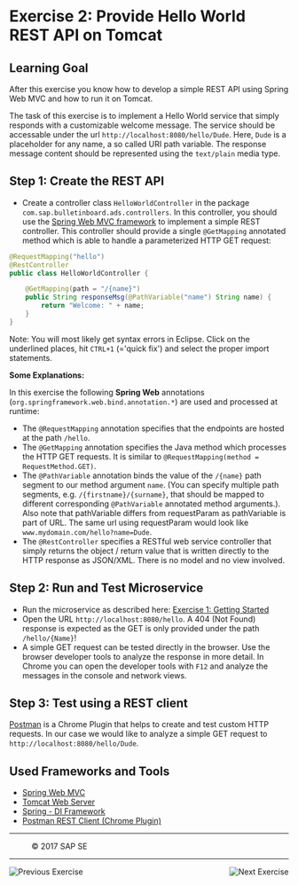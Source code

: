 Exercise 2:  Provide Hello World REST API on Tomcat
===================================================

## Learning Goal
After this exercise you know how to develop a simple REST API using Spring Web MVC and how to run it on Tomcat.

The task of this exercise is to implement a Hello World service that simply responds with a customizable welcome message. The service should be accessable under the url `http://localhost:8080/hello/Dude`. Here, `Dude` is a placeholder for any name, a so called URI path variable. The response message content should be represented using the `text/plain` media type.

## Step 1: Create the REST API
- Create a controller class `HelloWorldController` in the package `com.sap.bulletinboard.ads.controllers`.
In this controller, you should use the [Spring Web MVC framework](http://docs.spring.io/spring/docs/current/spring-framework-reference/html/mvc.html) to implement a simple REST controller.
This controller should provide a single `@GetMapping` annotated method which is able to handle a parameterized HTTP GET request:

```java
@RequestMapping("hello")
@RestController
public class HelloWorldController {

    @GetMapping(path = "/{name}")
    public String responseMsg(@PathVariable("name") String name) {
        return "Welcome: " + name;
    }
}
```
Note: You will most likely get syntax errors in Eclipse. Click on the underlined places, hit `CTRL+1` (='quick fix') and select the proper import statements.

**Some Explanations:**

In this exercise the following **Spring Web** annotations (`org.springframework.web.bind.annotation.*`) are used and processed at runtime:

  - The `@RequestMapping` annotation specifies that the endpoints are hosted at the path `/hello`.
  - The `@GetMapping` annotation specifies the Java method which processes the HTTP GET requests. It is similar to `@RequestMapping(method = RequestMethod.GET)`.
  - The `@PathVariable` annotation binds the value of the `/{name}` path segment to our method argument `name`. (You can specify multiple path segments, e.g. `/{firstname}/{surname}`, that should be mapped to different corresponding `@PathVariable` annotated method arguments.). Also note that pathVariable differs from requestParam as pathVariable is part of URL. The same url using requestParam would look like `www.mydomain.com/hello?name=Dude`.
  - The `@RestController` specifies a RESTful web service controller that simply returns the object / return value that is written directly to the HTTP response as JSON/XML. There is no model and no view involved.

## Step 2: Run and Test Microservice
- Run the microservice as described here: [Exercise 1: Getting Started](Exercise_1_GettingStarted.md)
- Open the URL `http://localhost:8080/hello`. A 404 (Not Found) response is expected as the GET is only provided under the path `/hello/{Name}`!
- A simple GET request can be tested directly in the browser. Use the browser developer tools to analyze the response in more detail. In Chrome you can open the developer tools with `F12` and analyze the messages in the console and network views.

## Step 3: Test using a REST client
[Postman](https://chrome.google.com/webstore/detail/postman/fhbjgbiflinjbdggehcddcbncdddomop) is a Chrome Plugin that helps to create and test custom HTTP requests. In our case we would like to analyze a simple GET request to `http://localhost:8080/hello/Dude`.

## Used Frameworks and Tools
- [Spring Web MVC](http://docs.spring.io/spring/docs/current/spring-framework-reference/html/mvc.html)
- [Tomcat Web Server](http://tomcat.apache.org/)
- [Spring - DI Framework](https://github.com/spring-projects/spring-framework)
- [Postman REST Client (Chrome Plugin)](https://chrome.google.com/webstore/detail/postman/fhbjgbiflinjbdggehcddcbncdddomop)


***
<dl>
  <dd>
  <div class="footer">&copy; 2017 SAP SE</div>
  </dd>
</dl>
<hr>
<a href="Exercise_1_GettingStarted.md">
  <img align="left" alt="Previous Exercise">
</a>
<a href="Exercise_3_CreateAdsEndpoints.md">
  <img align="right" alt="Next Exercise">
</a>


